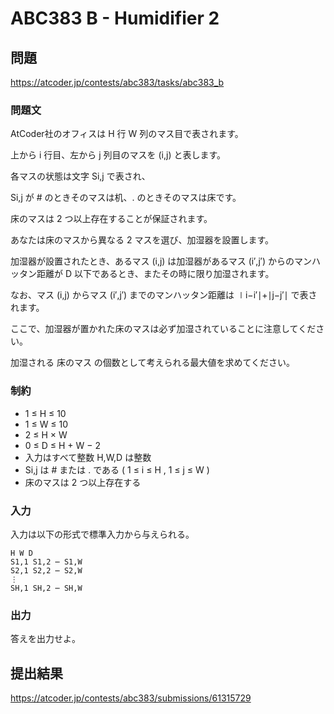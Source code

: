 # ABC383 B - Humidifier 2

## 問題
https://atcoder.jp/contests/abc383/tasks/abc383_b

### 問題文

AtCoder社のオフィスは H 行 W 列のマス目で表されます。

上から i 行目、左から j 列目のマスを (i,j) と表します。

各マスの状態は文字 Si,j で表され、

Si,j が # のときそのマスは机、. のときそのマスは床です。

床のマスは 2 つ以上存在することが保証されます。

あなたは床のマスから異なる 2 マスを選び、加湿器を設置します。

加湿器が設置されたとき、あるマス (i,j) は加湿器があるマス (i′,j′) からのマンハッタン距離が D 以下であるとき、またその時に限り加湿されます。

なお、マス (i,j) からマス (i′,j′) までのマンハッタン距離は ∣i−i′∣+∣j−j′∣ で表されます。

ここで、加湿器が置かれた床のマスは必ず加湿されていることに注意してください。

加湿される 床のマス の個数として考えられる最大値を求めてください。

### 制約

 - 1 ≤ H ≤ 10
 - 1 ≤ W ≤ 10
 - 2 ≤ H × W
 - 0 ≤ D ≤ H + W − 2
 - 入力はすべて整数 H,W,D は整数
 - Si,j は # または . である ( 1 ≤ i ≤ H , 1 ≤ j ≤ W )
 - 床のマスは 2 つ以上存在する

### 入力

入力は以下の形式で標準入力から与えられる。

```
H W D
S1,1 S1,2 ⋯ S1,W 
​S2,1 S2,2 ⋯ S2,W
​⋮
SH,1 SH,2 ⋯ SH,W
```

### 出力

答えを出力せよ。

## 提出結果

https://atcoder.jp/contests/abc383/submissions/61315729
